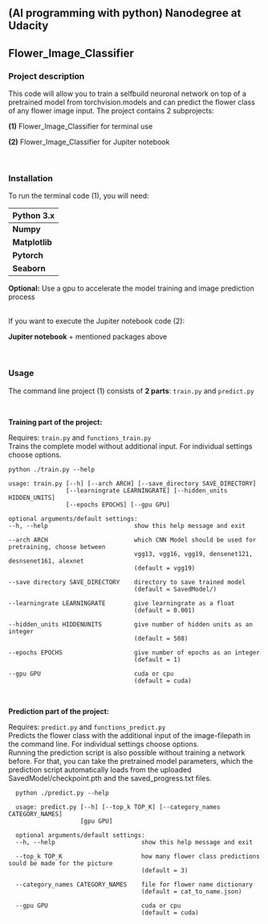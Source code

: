 ## (AI programming with python) Nanodegree at Udacity 

## Flower_Image_Classifier



### Project description
This code will allow you to train a selfbuild neuronal network on top of a pretrained model from torchvision.models and can predict the flower class of any flower image input. The project contains 2 subprojects:

**(1)** Flower_Image_Classifier for terminal use 

**(2)** Flower_Image_Classifier for Jupiter notebook 

<br/>

### Installation
To run the terminal code (1), you will need:

|**Python 3.x**|
|--------------|
|**Numpy**|
|**Matplotlib**|
|**Pytorch**|
|**Seaborn**|

**Optional:** Use a gpu to accelerate the model training and image prediction process <br/>
<br/>

If you want to execute the Jupiter notebook code (2):

**Jupiter notebook** + mentioned packages above

<br/>


### Usage

The command line project (1) consists of **2 parts**: `train.py` and `predict.py`

<br/>

**Training part of the project:**

Requires: `train.py` and `functions_train.py`\
Trains the complete model without additional input. For individual settings choose options.

  ```
  python ./train.py --help
  
  usage: train.py [--h] [--arch ARCH] [--save_directory SAVE_DIRECTORY]
                  [--learningrate LEARNINGRATE] [--hidden_units HIDDEN_UNITS]
                  [--epochs EPOCHS] [--gpu GPU]
                  
  optional arguments/default settings:
  --h, --help                        show this help message and exit
  
  --arch ARCH                        which CNN Model should be used for pretraining, choose between
                                     vgg13, vgg16, vgg19, densenet121, desnsenet161, alexnet
                                     (default = vgg19)
  
  --save directory SAVE_DIRECTORY    directory to save trained model
                                     (default = SavedModel/)
                                     
  --learningrate LEARNINGRATE        give learningrate as a float
                                     (default = 0.001)
  
  --hidden_units HIDDENUNITS         give number of hidden units as an integer
                                     (default = 508)
                                     
  --epochs EPOCHS                    give number of epochs as an integer
                                     (default = 1)
                                     
  --gpu GPU                          cuda or cpu
                                     (default = cuda)
```
  

<br/>

**Prediction part of the project:**

Requires: `predict.py` and `functions_predict.py` \
Predicts the flower class with the additional input of the image-filepath in the command line. For individual settings choose options. <br/>
Running the prediction script is also possible without training a network before. For that, you can take the pretrained model parameters, which the prediction script automatically loads from the uploaded SavedModel/checkpoint.pth and the saved_progress.txt files.

```
  python ./predict.py --help
  
  usage: predict.py [--h] [--top_k TOP_K] [--category_names CATEGORY_NAMES]
                    [gpu GPU]
  
  optional arguments/default settings:
  --h, --help                        show this help message and exit
  
  --top_k TOP_K                      how many flower class predictions sould be made for the picture
                                     (default = 3)
  
  --category_names CATEGORY_NAMES    file for flower name dictionary
                                     (default = cat_to_name.json)
  
  --gpu GPU                          cuda or cpu
                                     (default = cuda)
                                     
```
                                     

